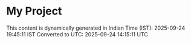# My Project

This content is dynamically generated in Indian Time (IST): 2025-09-24 19:45:11 IST
Converted to UTC: 2025-09-24 14:15:11 UTC
